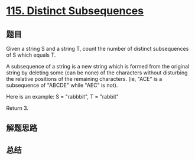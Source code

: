 # [115. Distinct Subsequences](https://leetcode.com/problems/distinct-subsequences/)

## 题目

        
Given a string S and a string T, count the number of distinct subsequences of S which equals T.



A subsequence of a string is a new string which is formed from the original string by deleting some (can be none) of the characters without disturbing the relative positions of the remaining characters. (ie, "ACE" is a subsequence of "ABCDE" while "AEC" is not).



Here is an example:
S = "rabbbit", T = "rabbit"


Return 3.

      

## 解题思路


## 总结


